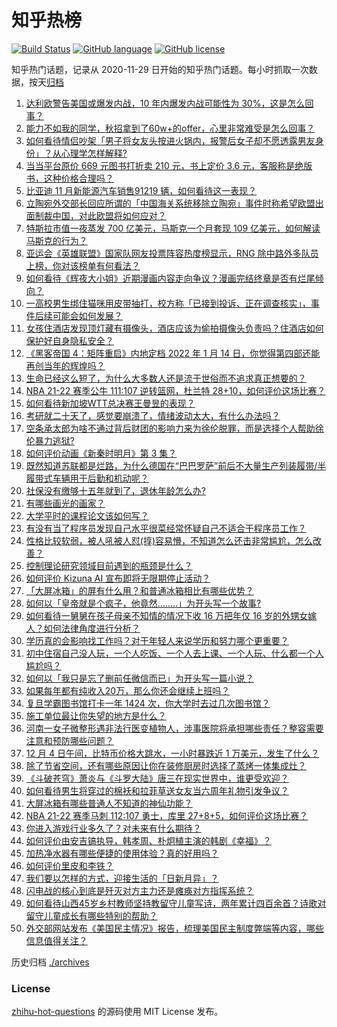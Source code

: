 # 知乎热榜
[![Build Status](https://github.com/ToWeLong/zhihu-hot-questions/workflows/CI/badge.svg)](https://github.com/ToWeLong/zhihu-hot-questions/actions)
[![GitHub language](https://img.shields.io/badge/language-golang-orange.svg)](https://golang.org/)
[![GitHub license](https://img.shields.io/github/license/ToWeLong/zhihu-hot-questions)](https://github.com/ToWeLong/zhihu-hot-questions/blob/main/LICENSE)

知乎热门话题，记录从 2020-11-29 日开始的知乎热门话题。每小时抓取一次数据，按天[归档](./archives)

<!-- BEGIN -->

1. [达利欧警告美国或爆发内战，10 年内爆发内战可能性为 30%，这是怎么回事？](https://www.zhihu.com/question/503353740)
1. [能力不如我的同学，秋招拿到了60w+的offer，心里非常难受是怎么回事？](https://www.zhihu.com/question/496689201)
1. [如何看待情侣吵架「男子将女友头按进火锅内，报警后女子却不愿透露男友身份」？从心理学怎样解释?](https://www.zhihu.com/question/503540305)
1. [当当平台原价 669 元图书打折卖 210 元，书上定价 3.6 元，客服称是绝版书，这种价格合理吗？](https://www.zhihu.com/question/503579338)
1. [比亚迪 11 月新能源汽车销售91219 辆，如何看待这一表现？](https://www.zhihu.com/question/503486121)
1. [立陶宛外交部长回应所谓的「中国海关系统移除立陶宛」事件时称希望欧盟出面制裁中国，对此欧盟将如何应对？](https://www.zhihu.com/question/503832443)
1. [特斯拉市值一夜蒸发 700 亿美元，马斯克一个月套现 109 亿美元，如何解读马斯克的行为？](https://www.zhihu.com/question/503609465)
1. [亚运会《英雄联盟》国家队网友投票阵容热度榜显示，RNG 除中路外多队员上榜，你对该榜单有何看法？](https://www.zhihu.com/question/503196017)
1. [如何看待《辉夜大小姐》近期漫画内容走向争议？漫画完结终章是否有烂尾倾向？](https://www.zhihu.com/question/500673454)
1. [一高校男生绑住猫咪用皮带抽打，校方称「已接到投诉、正在调查核实」，事件后续可能会如何发展？](https://www.zhihu.com/question/503756877)
1. [女孩住酒店发现顶灯藏有摄像头，酒店应该为偷拍摄像头负责吗？住酒店如何保护好自身隐私安全？](https://www.zhihu.com/question/499338019)
1. [《黑客帝国 4：矩阵重启》内地定档 2022 年 1 月 14 日，你觉得第四部还能再创当年的辉煌吗？](https://www.zhihu.com/question/503676419)
1. [生命已经这么短了，为什么大多数人还是流于世俗而不追求真正想要的？](https://www.zhihu.com/question/503742560)
1. [NBA 21-22 赛季公牛 111:107 逆转篮网，杜兰特 28+10，如何评价这场比赛？](https://www.zhihu.com/question/503758489)
1. [如何看待新加坡WTT总决赛王曼昱的表现？](https://www.zhihu.com/question/503811141)
1. [考研就二十天了，感觉要崩溃了，情绪波动太大，有什么办法吗？](https://www.zhihu.com/question/502744648)
1. [空条承太郎为啥不通过背后财团的影响力来为徐伦脱罪，而是选择个人帮助徐伦暴力逃狱?](https://www.zhihu.com/question/503279714)
1. [如何评价动画《新秦时明月》第 3 集？](https://www.zhihu.com/question/502696942)
1. [既然知道苏联都是烂路，为什么德国在“巴巴罗萨”前后不大量生产列装履带/半履带式车辆用于后勤和机动呢？](https://www.zhihu.com/question/503365159)
1. [社保没有缴够十五年就到了，退休年龄怎么办?](https://www.zhihu.com/question/497811753)
1. [有哪些画光的画家？](https://www.zhihu.com/question/38276913)
1. [大学平时的课程论文该如何写？](https://www.zhihu.com/question/24085310)
1. [有没有当了程序员发现自己水平很菜经常怀疑自己不适合干程序员工作？](https://www.zhihu.com/question/442623604)
1. [性格比较软弱，被人吼被人怼(㨃)容易懵，不知道怎么还击非常尴尬，怎么改善？](https://www.zhihu.com/question/316098654)
1. [控制理论研究领域目前遇到的瓶颈是什么？](https://www.zhihu.com/question/500041201)
1. [如何评价 Kizuna AI  宣布即将无限期停止活动？](https://www.zhihu.com/question/503717763)
1. [「大屏冰箱」的屏有什么用？和普通冰箱相比有哪些优势？](https://www.zhihu.com/question/503161183)
1. [如何以「皇帝就是个疯子，他竟然........」为开头写一个故事?](https://www.zhihu.com/question/428181470)
1. [如何看待一舅舅在孩子母亲不知情的情况下收 16 万把年仅 16 岁的外甥女嫁人？如何法律角度进行分析？](https://www.zhihu.com/question/503537200)
1. [学历真的会影响找工作吗？对于年轻人来说学历和努力哪个更重要？](https://www.zhihu.com/question/503460082)
1. [初中住宿自己没人玩，一个人吃饭、一个人去上课、一个人玩、什么都一个人尴尬吗？](https://www.zhihu.com/question/500716178)
1. [如何以「我只是忘了删前任微信而已」为开头写一篇小说？](https://www.zhihu.com/question/491671168)
1. [如果每年都有纯收入20万，那么你还会继续上班吗？](https://www.zhihu.com/question/493008756)
1. [复旦学霸图书馆打卡一年 1424 次，你大学时去过几次图书馆？](https://www.zhihu.com/question/502913987)
1. [施工单位最让你失望的地方是什么？](https://www.zhihu.com/question/372585454)
1. [河南一女子微整形遇非法行医变植物人，涉事医院将承担哪些责任？整容需要注意和预防哪些问题？](https://www.zhihu.com/question/503047025)
1. [12 月 4 日午间，比特币价格大跳水，一小时暴跌近 1 万美元，发生了什么？](https://www.zhihu.com/question/503632034)
1. [除了节省空间，还有哪些原因让你在装修厨房时选择了蒸烤一体集成灶？](https://www.zhihu.com/question/503512930)
1. [《斗破苍穹》萧炎与《斗罗大陆》唐三在现实世界中，谁更受欢迎？](https://www.zhihu.com/question/484567781)
1. [如何看待男生将穿过的棉袄和拉菲草送女友当六周年礼物引发争议？](https://www.zhihu.com/question/502806010)
1. [大屏冰箱有哪些普通人不知道的神仙功能？](https://www.zhihu.com/question/503644294)
1. [NBA 21-22 赛季马刺 112:107 勇士，库里 27+8+5，如何评价这场比赛？](https://www.zhihu.com/question/503763773)
1. [你进入游戏行业多久了？对未来有什么期待？](https://www.zhihu.com/question/503270815)
1. [如何评价由安吉镐执导，韩孝周、朴炯植主演的韩剧《幸福》？](https://www.zhihu.com/question/496609488)
1. [加热净水器有哪些便捷的使用体验？真的好用吗？](https://www.zhihu.com/question/503509609)
1. [如何评价里皮和李铁？](https://www.zhihu.com/question/500860176)
1. [我们要以怎样的方式，迎接生活的「日新月异」？](https://www.zhihu.com/question/503512520)
1. [闪电战的核心到底是歼灭对方主力还是瘫痪对方指挥系统？](https://www.zhihu.com/question/493859441)
1. [如何看待山西45岁乡村教师坚持教留守儿童写诗，两年累计四百余首？诗歌对留守儿童成长有哪些特别的帮助？](https://www.zhihu.com/question/503480378)
1. [外交部网站发布《美国民主情况》报告，梳理美国民主制度弊端等内容，哪些信息值得关注？](https://www.zhihu.com/question/503788371)

<!-- END -->

历史归档 [./archives](./archives)


### License
[zhihu-hot-questions](https://github.com/towelong/zhihu-hot-questions) 的源码使用 MIT License 发布。
